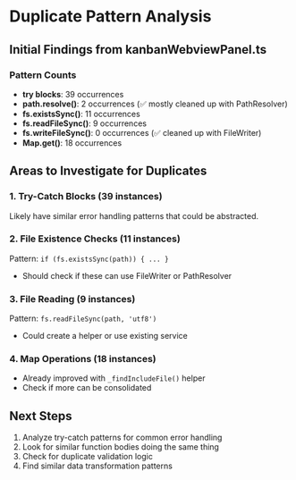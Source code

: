 # Duplicate Pattern Analysis

## Initial Findings from kanbanWebviewPanel.ts

### Pattern Counts
- **try blocks**: 39 occurrences
- **path.resolve()**: 2 occurrences (✅ mostly cleaned up with PathResolver)
- **fs.existsSync()**: 11 occurrences
- **fs.readFileSync()**: 9 occurrences
- **fs.writeFileSync()**: 0 occurrences (✅ cleaned up with FileWriter)
- **Map.get()**: 18 occurrences

## Areas to Investigate for Duplicates

### 1. Try-Catch Blocks (39 instances)
Likely have similar error handling patterns that could be abstracted.

### 2. File Existence Checks (11 instances)
Pattern: `if (fs.existsSync(path)) { ... }`
- Should check if these can use FileWriter or PathResolver

### 3. File Reading (9 instances)
Pattern: `fs.readFileSync(path, 'utf8')`
- Could create a helper or use existing service

### 4. Map Operations (18 instances)
- Already improved with `_findIncludeFile()` helper
- Check if more can be consolidated

## Next Steps
1. Analyze try-catch patterns for common error handling
2. Look for similar function bodies doing the same thing
3. Check for duplicate validation logic
4. Find similar data transformation patterns

